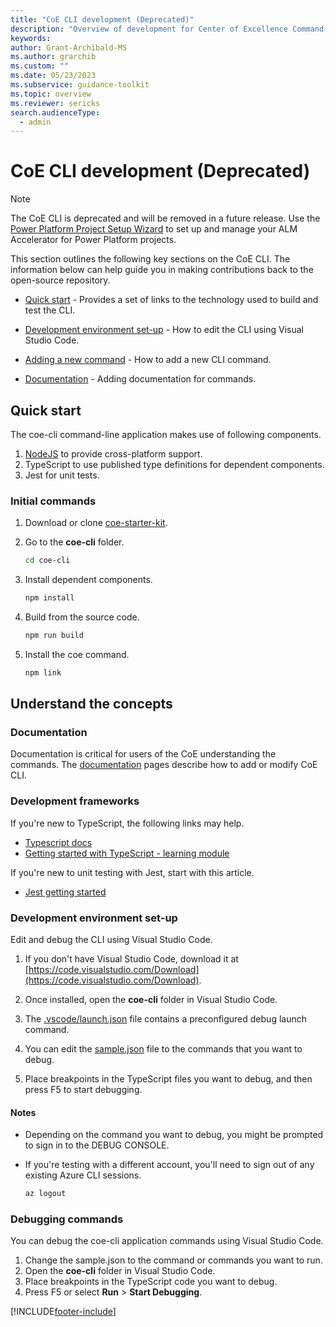```yaml
---
title: "CoE CLI development (Deprecated)"
description: "Overview of development for Center of Excellence Command-Line interface commands"
keywords: 
author: Grant-Archibald-MS
ms.author: grarchib
ms.custom: ""
ms.date: 05/23/2023
ms.subservice: guidance-toolkit
ms.topic: overview
ms.reviewer: sericks
search.audienceType: 
  - admin
---
```


# CoE CLI development (Deprecated)

> [!NOTE]
> The CoE CLI is deprecated and will be removed in a future release. Use the [Power Platform Project Setup Wizard](../../../alm-accelerator/setup-admin-tasks.md) to set up and manage your ALM Accelerator for Power Platform projects.

This section outlines the following key sections on the CoE CLI. The information below can help guide you in making contributions back to the open-source repository.

- [Quick start](#quick-start) - Provides a set of links to the technology used to build and test the CLI.

- [Development environment set-up](#development-environment-set-up) - How to edit the CLI using Visual Studio Code.

- [Adding a new command](./adding-new-command.md) - How to add a new CLI command.

- [Documentation](./documentation.md) - Adding documentation for commands.

## Quick start

The coe-cli command-line application makes use of following components.

1. [NodeJS](https://nodejs.org/en/) to provide cross-platform support.
1. TypeScript to use published type definitions for dependent components.
1. Jest for unit tests.

### Initial commands

1. Download or clone [coe-starter-kit](https://github.com/microsoft/coe-starter-kit).

1. Go to the **coe-cli** folder.

   ```bash
   cd coe-cli
   ```

1. Install dependent components.

   ```bash
   npm install
   ```

1. Build from the source code.

   ```bash
   npm run build
   ```

1. Install the coe command.

   ```bash
   npm link
   ```

## Understand the concepts

### Documentation

Documentation is critical for users of the CoE understanding the commands. The [documentation](./documentation.md) pages describe how to add or modify CoE CLI.

### Development frameworks

If you're new to TypeScript, the following links may help.

- [Typescript docs](https://www.typescriptlang.org/docs/)
- [Getting started with TypeScript - learning module](/learn/modules/typescript-get-started/)

If you're new to unit testing with Jest, start with this article.

- [Jest getting started](https://jestjs.io/docs/getting-started)

### Development environment set-up

Edit and debug the CLI using Visual Studio Code.

1. If you don't have Visual Studio Code, download it at [https://code.visualstudio.com/Download](https://code.visualstudio.com/Download).

1. Once installed, open the **coe-cli** folder in Visual Studio Code.

1. The [.vscode/launch.json](https://github.com/microsoft/coe-starter-kit/tree/main/coe-cli/.vscode/launch.json) file contains a preconfigured debug launch command.

1. You can edit the [sample.json](https://github.com/microsoft/coe-starter-kit/tree/main/coe-cli/sample.json) file to the commands that you want to debug.

1. Place breakpoints in the TypeScript files you want to debug, and then press F5 to start debugging.

#### Notes

- Depending on the command you want to debug, you might be prompted to sign in to the DEBUG CONSOLE.

- If you're testing with a different account, you'll need to sign out of any existing Azure CLI sessions.

   ```bash
   az logout

   ```

### Debugging commands

You can debug the coe-cli application commands using Visual Studio Code.

1. Change the sample.json to the command or commands you want to run.
1. Open the **coe-cli** folder in Visual Studio Code.
1. Place breakpoints in the TypeScript code you want to debug.
1. Press F5 or select **Run** > **Start Debugging**.

[!INCLUDE[footer-include](../../../../includes/footer-banner.md)]
